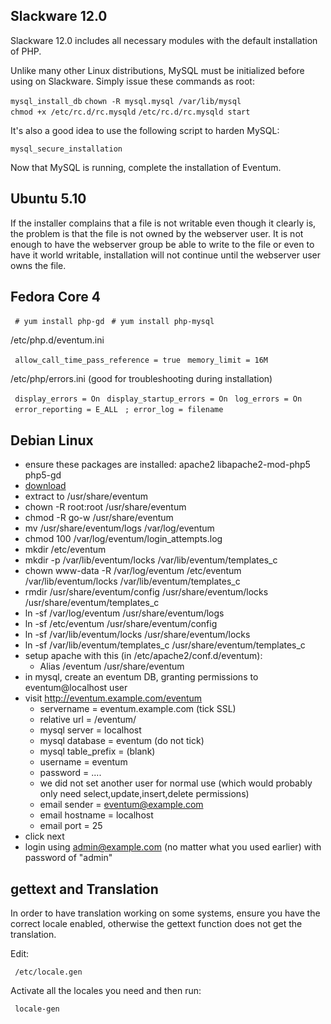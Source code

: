 ## Slackware 12.0 ##

Slackware 12.0 includes all necessary modules with the default installation of PHP.

Unlike many other Linux distributions, MySQL must be initialized before using on Slackware. Simply issue these commands as root:

`mysql_install_db`
`chown -R mysql.mysql /var/lib/mysql`
`chmod +x /etc/rc.d/rc.mysqld`
`/etc/rc.d/rc.mysqld start`

It's also a good idea to use the following script to harden MySQL:

`mysql_secure_installation`

Now that MySQL is running, complete the installation of Eventum.

Ubuntu 5.10
-----------

If the installer complains that a file is not writable even though it clearly is, the problem is that the file is not owned by the webserver user. It is not enough to have the webserver group be able to write to the file or even to have it world writable, installation will not continue until the webserver user owns the file.

Fedora Core 4
-------------

` # yum install php-gd`
` # yum install php-mysql`

/etc/php.d/eventum.ini

` allow_call_time_pass_reference = true`
` memory_limit = 16M`

/etc/php/errors.ini (good for troubleshooting during installation)

` display_errors = On`
` display_startup_errors = On`
` log_errors = On`
` error_reporting = E_ALL`
` ; error_log = filename`

Debian Linux
------------

-   ensure these packages are installed: apache2 libapache2-mod-php5 php5-gd
-   [download](http://dev.mysql.com/downloads/other/eventum/)
-   extract to /usr/share/eventum
-   chown -R root:root /usr/share/eventum
-   chmod -R go-w /usr/share/eventum
-   mv /usr/share/eventum/logs /var/log/eventum
-   chmod 100 /var/log/eventum/login_attempts.log
-   mkdir /etc/eventum
-   mkdir -p /var/lib/eventum/locks /var/lib/eventum/templates_c
-   chown www-data -R /var/log/eventum /etc/eventum /var/lib/eventum/locks /var/lib/eventum/templates_c
-   rmdir /usr/share/eventum/config /usr/share/eventum/locks /usr/share/eventum/templates_c
-   ln -sf /var/log/eventum /usr/share/eventum/logs
-   ln -sf /etc/eventum /usr/share/eventum/config
-   ln -sf /var/lib/eventum/locks /usr/share/eventum/locks
-   ln -sf /var/lib/eventum/templates_c /usr/share/eventum/templates_c
-   setup apache with this (in /etc/apache2/conf.d/eventum):
    -   Alias /eventum /usr/share/eventum
-   in mysql, create an eventum DB, granting permissions to eventum@localhost user
-   visit <http://eventum.example.com/eventum>
    -   servername = eventum.example.com (tick SSL)
    -   relative url = /eventum/
    -   mysql server = localhost
    -   mysql database = eventum (do not tick)
    -   mysql table_prefix = (blank)
    -   username = eventum
    -   password = ....
    -   we did not set another user for normal use (which would probably only need select,update,insert,delete permissions)
    -   email sender = eventum@example.com
    -   email hostname = localhost
    -   email port = 25
-   click next
-   login using admin@example.com (no matter what you used earlier) with password of "admin"

gettext and Translation
-----------------------

In order to have translation working on some systems, ensure you have the correct locale enabled, otherwise the gettext function does not get the translation.

Edit:

` /etc/locale.gen`

Activate all the locales you need and then run:

` locale-gen`